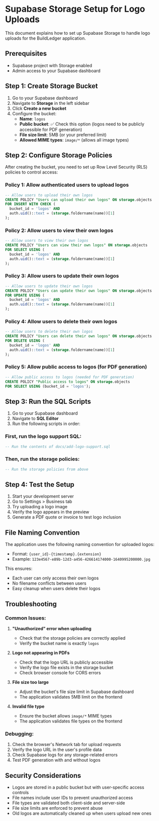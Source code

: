 # Supabase Storage Setup for Logo Uploads

This document explains how to set up Supabase Storage to handle logo uploads for the BuildLedger application.

## Prerequisites

- Supabase project with Storage enabled
- Admin access to your Supabase dashboard

## Step 1: Create Storage Bucket

1. Go to your Supabase dashboard
2. Navigate to **Storage** in the left sidebar
3. Click **Create a new bucket**
4. Configure the bucket:
   - **Name**: `logos`
   - **Public bucket**: ✅ Check this option (logos need to be publicly accessible for PDF generation)
   - **File size limit**: 5MB (or your preferred limit)
   - **Allowed MIME types**: `image/*` (allows all image types)

## Step 2: Configure Storage Policies

After creating the bucket, you need to set up Row Level Security (RLS) policies to control access:

### Policy 1: Allow authenticated users to upload logos

```sql
-- Allow users to upload their own logos
CREATE POLICY "Users can upload their own logos" ON storage.objects
FOR INSERT WITH CHECK (
  bucket_id = 'logos' AND 
  auth.uid()::text = (storage.foldername(name))[1]
);
```

### Policy 2: Allow users to view their own logos

```sql
-- Allow users to view their own logos
CREATE POLICY "Users can view their own logos" ON storage.objects
FOR SELECT USING (
  bucket_id = 'logos' AND 
  auth.uid()::text = (storage.foldername(name))[1]
);
```

### Policy 3: Allow users to update their own logos

```sql
-- Allow users to update their own logos
CREATE POLICY "Users can update their own logos" ON storage.objects
FOR UPDATE USING (
  bucket_id = 'logos' AND 
  auth.uid()::text = (storage.foldername(name))[1]
);
```

### Policy 4: Allow users to delete their own logos

```sql
-- Allow users to delete their own logos
CREATE POLICY "Users can delete their own logos" ON storage.objects
FOR DELETE USING (
  bucket_id = 'logos' AND 
  auth.uid()::text = (storage.foldername(name))[1]
);
```

### Policy 5: Allow public access to logos (for PDF generation)

```sql
-- Allow public access to logos (needed for PDF generation)
CREATE POLICY "Public access to logos" ON storage.objects
FOR SELECT USING (bucket_id = 'logos');
```

## Step 3: Run the SQL Scripts

1. Go to your Supabase dashboard
2. Navigate to **SQL Editor**
3. Run the following scripts in order:

### First, run the logo support SQL:
```sql
-- Run the contents of docs/add-logo-support.sql
```

### Then, run the storage policies:
```sql
-- Run the storage policies from above
```

## Step 4: Test the Setup

1. Start your development server
2. Go to Settings > Business tab
3. Try uploading a logo image
4. Verify the logo appears in the preview
5. Generate a PDF quote or invoice to test logo inclusion

## File Naming Convention

The application uses the following naming convention for uploaded logos:
- Format: `{user_id}-{timestamp}.{extension}`
- Example: `123e4567-e89b-12d3-a456-426614174000-1640995200000.jpg`

This ensures:
- Each user can only access their own logos
- No filename conflicts between users
- Easy cleanup when users delete their logos

## Troubleshooting

### Common Issues:

1. **"Unauthorized" error when uploading**
   - Check that the storage policies are correctly applied
   - Verify the bucket name is exactly `logos`

2. **Logo not appearing in PDFs**
   - Check that the logo URL is publicly accessible
   - Verify the logo file exists in the storage bucket
   - Check browser console for CORS errors

3. **File size too large**
   - Adjust the bucket's file size limit in Supabase dashboard
   - The application validates 5MB limit on the frontend

4. **Invalid file type**
   - Ensure the bucket allows `image/*` MIME types
   - The application validates file types on the frontend

### Debugging:

1. Check the browser's Network tab for upload requests
2. Verify the logo URL in the user's profile data
3. Check Supabase logs for any storage-related errors
4. Test PDF generation with and without logos

## Security Considerations

- Logos are stored in a public bucket but with user-specific access controls
- File names include user IDs to prevent unauthorized access
- File types are validated both client-side and server-side
- File size limits are enforced to prevent abuse
- Old logos are automatically cleaned up when users upload new ones 